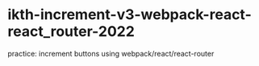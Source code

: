# ikth-increment-v3-webpack-react-react_router-2022
practice: increment buttons using webpack/react/react-router
